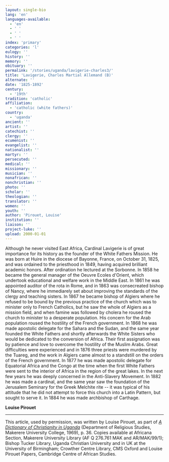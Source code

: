 ```yaml
---
layout: single-bio
lang: 'en'
languages-available:
  - 'en'
  - ' '
  - ' '
  - ' '
index: 'primary'
categories: 'l'
eulogy: ''
history: ''
memory: ''
obituary: ''
permalink: '/stories/uganda/lavigerie-charles3/'
title: 'Lavigerie, Charles Martial Allemand (B)'
alternate: ''
date: '1825-1892'
century:
  - '19th'
tradition: 'catholic'
affiliation:
  - 'catholic (white fathers)'
country:
  - 'uganda'
ancient: ''
artist: ''
catechist: ''
clergy: ''
ecumenist: ''
evangelist: ''
nationalist: ''
martyr: ''
persecuted: ''
medical: ''
missionary: ''
musician: ''
nonafrican: ''
nonchristian: ''
photo: ''
scholar: ''
theologian: ''
translator: ''
women: ''
youth: ''
author: 'Pirouet, Louise'
institution: ''
liaison: ''
project-luke: ''
upload: 2000-01-01
---
```



Although he never visited East Africa, Cardinal Lavigerie is of great importance for its history as the founder of the White Fathers Mission. He was born at Huire in the diocese of Bayonne, France, on October 31, 1825, and was ordained to the priesthood in 1849, having acquired brilliant academic honors. After ordination he lectured at the Sorbonne. In 1858 he became the general manager of the Oeuvre Ecoles d'Orient, which undertook educational and welfare work in the Middle East. In 1861 he was appointed auditor of  the rota in Rome, and in 1863 was consecreated bishop of Nancy, where he immediarely set about improving the standards of the clergy and teaching sisters. In 1867 he became bishop of Algiers where he refused to be bound by the previous practice of the church which was to minister only to French Catholics, but he saw the whole of Algiers as a mission field, and when famine was followed by cholera he roused the church to minister to a desperate population. His concern for the Arab population roused the hostility of the French government. In 1868 he was made apostolic delegate for the Sahara and the Sudan, and the same year founded the White Fathers and shortly afterwards the White Sisters who would be dedicated to the conversion of Africa. Their first assignation was by patience and love to overcome the hostility of the Muslim Arabs. Great difficulties were experienced and in 1876 three priests were murdered by the Tuareg, and the work in Algiers came almost to a standstill on the orders of the French government. In 1877 he was made apostolic delegate for Equatorial Africa and the Congo at the time when the first White Fathers were sent to the interior of Africa in the region of the great lakes. In the next few years he was deeply concerned in the Anti-Slavery Movement. In 1882 he was made a cardinal, and the same year saw the foundation of the Jerusalem Seminary for the Greek Melchite rite -- it was typical of his attitude that he did not attempt to force this church into a Latin Pattern, but sought to serve it. In 1884 he was made archbishop of Carthage.

**Louise Pirouet**

---

This article, used by permission, was written by Louise Pirouet, as part of [*A Dictionary of Christianity in Uganda*](pirouet-foreword.html) (Department of Religious Studies, Makerere University College, 1969), p. 36. Copies available at Africana Section, Makerere University Library (AF Q 276.761 MAK and AR/MAK/99/1); Bishop Tucker Library, Uganda Christian University and in UK at the University of Birmingham; Crowther Centre Library, CMS Oxford and Louise Pirouet Papers, Cambridge Centre of African Studies.